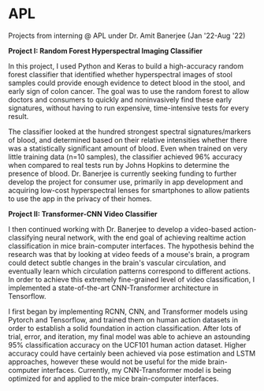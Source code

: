 # APL
 Projects from interning @ APL under Dr. Amit Banerjee (Jan '22-Aug '22)
 
 **Project I: Random Forest Hyperspectral Imaging Classifier**
 
In this project, I used Python and Keras to build a high-accuracy random forest classifier that identified whether hyperspectral images of stool samples could provide enough evidence to detect blood in the stool, and early sign of colon cancer. The goal was to use the random forest to allow doctors and consumers to quickly and noninvasively find these early signatures, without having to run expensive, time-intensive tests for every result.

The classifier looked at the hundred strongest spectral signatures/markers of blood, and determined based on their relative intensities whether there was a statistically significant amount of blood. Even when trained on very little training data (n=10 samples), the classifier achieved 96% accuracy when compared to real tests run by Johns Hopkins to determine the presence of blood. Dr. Banerjee is currently seeking funding to further develop the project for consumer use, primarily in app development and acquiring low-cost hyperspectral lenses for smartphones to allow patients to use the app in the privacy of their homes.
 
 **Project II: Transformer-CNN Video Classifier**

I then continued working with Dr. Banerjee to develop a video-based action-classifying neural network, with the end goal of achieving realtime action classification in mice brain-computer interfaces. The hypothesis behind the research was that by looking at video feeds of a mouse's brain, a program could detect subtle changes in the brain's vascular circulation, and eventually learn which circulation patterns correspond to different actions. In order to achieve this extremely fine-grained level of video classification, I implemented a state-of-the-art CNN-Transformer architecture in Tensorflow.

I first began by implementing RCNN, CNN, and Transformer models using Pytorch and Tensorflow, and trained them on human action datasets in order to establish a solid foundation in action classification. After lots of trial, error, and iteration, my final model was able to achieve an astounding 95% classification accuracy on the UCF101 human action dataset. Higher accuracy could have certainly been achieved via pose estimation and LSTM approaches, however these would not be useful for the mide brain-computer interfaces. Currently, my CNN-Transformer model is being optimized for and applied to the mice brain-computer interfaces.
